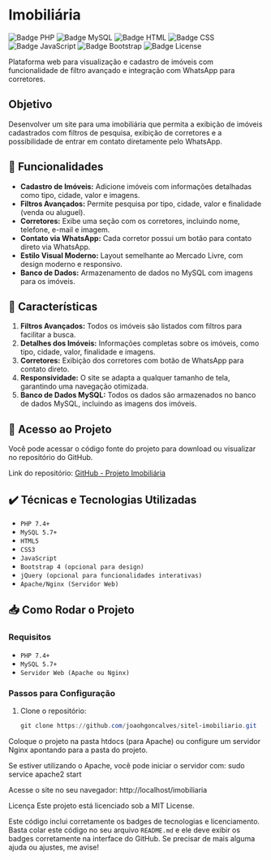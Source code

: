 # Imobiliária

![Badge PHP](https://img.shields.io/badge/PHP-7.4+-blue)
![Badge MySQL](https://img.shields.io/badge/MySQL-5.7+-blue)
![Badge HTML](https://img.shields.io/badge/HTML5-orange)
![Badge CSS](https://img.shields.io/badge/CSS3-blue)
![Badge JavaScript](https://img.shields.io/badge/JavaScript-yellow)
![Badge Bootstrap](https://img.shields.io/badge/Bootstrap-4.0-563d7c)
![Badge License](https://img.shields.io/badge/License-MIT-green)

Plataforma web para visualização e cadastro de imóveis com funcionalidade de filtro avançado e integração com WhatsApp para corretores.

## Objetivo

Desenvolver um site para uma imobiliária que permita a exibição de imóveis cadastrados com filtros de pesquisa, exibição de corretores e a possibilidade de entrar em contato diretamente pelo WhatsApp.

## :hammer: Funcionalidades

- **Cadastro de Imóveis:** Adicione imóveis com informações detalhadas como tipo, cidade, valor e imagens.
- **Filtros Avançados:** Permite pesquisa por tipo, cidade, valor e finalidade (venda ou aluguel).
- **Corretores:** Exibe uma seção com os corretores, incluindo nome, telefone, e-mail e imagem.
- **Contato via WhatsApp:** Cada corretor possui um botão para contato direto via WhatsApp.
- **Estilo Visual Moderno:** Layout semelhante ao Mercado Livre, com design moderno e responsivo.
- **Banco de Dados:** Armazenamento de dados no MySQL com imagens para os imóveis.

## :scroll: Características

1. **Filtros Avançados:** Todos os imóveis são listados com filtros para facilitar a busca.
2. **Detalhes dos Imóveis:** Informações completas sobre os imóveis, como tipo, cidade, valor, finalidade e imagens.
3. **Corretores:** Exibição dos corretores com botão de WhatsApp para contato direto.
4. **Responsividade:** O site se adapta a qualquer tamanho de tela, garantindo uma navegação otimizada.
5. **Banco de Dados MySQL:** Todos os dados são armazenados no banco de dados MySQL, incluindo as imagens dos imóveis.

## 📁 Acesso ao Projeto

Você pode acessar o código fonte do projeto para download ou visualizar no repositório do GitHub.

Link do repositório: [GitHub - Projeto Imobiliária](https://github.com/joaohgoncalves/sitel-imobiliario)

## ✔️ Técnicas e Tecnologias Utilizadas

- `PHP 7.4+`
- `MySQL 5.7+`
- `HTML5`
- `CSS3`
- `JavaScript`
- `Bootstrap 4 (opcional para design)`
- `jQuery (opcional para funcionalidades interativas)`
- `Apache/Nginx (Servidor Web)`

## 📥 Como Rodar o Projeto

### Requisitos

- `PHP 7.4+`
- `MySQL 5.7+`
- `Servidor Web (Apache ou Nginx)`

### Passos para Configuração

1. Clone o repositório:
   ```powershell
   git clone https://github.com/joaohgoncalves/sitel-imobiliario.git
Coloque o projeto na pasta htdocs (para Apache) ou configure um servidor Nginx apontando para a pasta do projeto.

Se estiver utilizando o Apache, você pode iniciar o servidor com:
sudo service apache2 start

Acesse o site no seu navegador:
http://localhost/imobiliaria

Licença
Este projeto está licenciado sob a MIT License.

Este código inclui corretamente os badges de tecnologias e licenciamento. Basta colar este código no seu arquivo `README.md` e ele deve exibir os badges corretamente na interface do GitHub. Se precisar de mais alguma ajuda ou ajustes, me avise!
